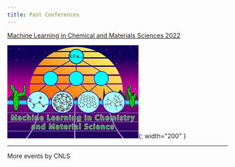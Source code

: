 ```yaml
---
title: Past Conferences
---
```

[Machine Learning in Chemical and Materials Sciences 2022](https://web.cvent.com/event/98d693ec-2328-4e76-bf46-c88d714cb55a/summary)   

![](/assets/past_events/2023-logo.webp){: width="200" }

--------------------
More events by CNLS
